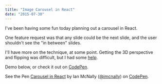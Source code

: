 ```yaml
---
title: "Image Carousel in React"
date: "2015-07-30"
---
```


I've been having some fun today planning out a carousel in React.

One feature request was that any slide could be the next slide, and the user shouldn't see the "in between" slides.

I'll have more on the technique, at some point. Getting the 3D perspective and flipping was difficult, but I had some [help](https://desandro.github.io/3dtransforms/examples/carousel-02-dynamic.html).

Demo below, or check it out on [CodePen](http://codepen.io/imcnally/pen/gpQdpe).

<p data-height="268" data-theme-id="0" data-slug-hash="gpQdpe" data-default-tab="result" data-user="imcnally" class="codepen">See the Pen <a href="http://codepen.io/imcnally/pen/gpQdpe/">Carousel in React</a> by Ian McNally (<a href="http://codepen.io/imcnally">@imcnally</a>) on <a href="http://codepen.io">CodePen</a>.</p>
<script async src="//assets.codepen.io/assets/embed/ei.js"></script>
